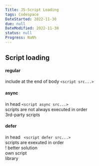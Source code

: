 ```yaml
---
Title: JS-Script Loading
tags: Codespace
DateStarted: 2022-11-30
due: null
DateModified: 2022-11-30
status: null
Progress: NaN%
---
```


## Script loading

#### regular

include at the end of body `<script src...>`

#### async

in head `<script async src...>`  
scripts are not always executed in order  
3rd-party scripts

#### defer

in head ` <script defer src...>`  
scripts are exexuted in order  
! better solution  
own script  
library
